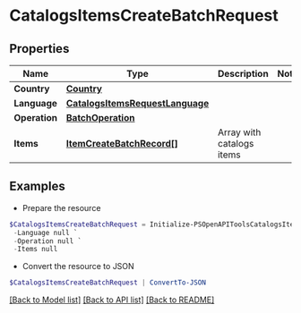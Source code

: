 # CatalogsItemsCreateBatchRequest
## Properties

Name | Type | Description | Notes
------------ | ------------- | ------------- | -------------
**Country** | [**Country**](Country.md) |  | 
**Language** | [**CatalogsItemsRequestLanguage**](CatalogsItemsRequestLanguage.md) |  | 
**Operation** | [**BatchOperation**](BatchOperation.md) |  | 
**Items** | [**ItemCreateBatchRecord[]**](ItemCreateBatchRecord.md) | Array with catalogs items | 

## Examples

- Prepare the resource
```powershell
$CatalogsItemsCreateBatchRequest = Initialize-PSOpenAPIToolsCatalogsItemsCreateBatchRequest  -Country null `
 -Language null `
 -Operation null `
 -Items null
```

- Convert the resource to JSON
```powershell
$CatalogsItemsCreateBatchRequest | ConvertTo-JSON
```

[[Back to Model list]](../README.md#documentation-for-models) [[Back to API list]](../README.md#documentation-for-api-endpoints) [[Back to README]](../README.md)

